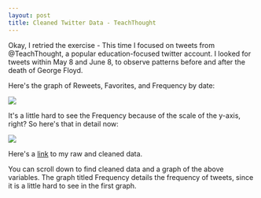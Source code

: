 ```yaml
---
layout: post
title: Cleaned Twitter Data - TeachThought
---
```


Okay, I retried the exercise - This time I focused on tweets from @TeachThought, a popular education-focused twitter account. I looked for tweets within May 8 and June 8, to observe patterns before and after the death of George Floyd.

Here's the graph of Reweets, Favorites, and Frequency by date:

![](https://github.com/SamBoiser/samboiser.github.io/blob/master/images/C7E89BDC-7794-4599-BC69-B4F3242D718E_4_5005_c.jpeg)

It's a little hard to see the Frequency because of the scale of the y-axis, right? So here's that in detail now:

![](https://github.com/SamBoiser/samboiser.github.io/blob/master/images/65E78F7B-402B-40BA-BDEB-48B51B126A5F_4_5005_c.jpeg)

Here's a [link]() to my raw and cleaned data.

You can scroll down to find cleaned data and a graph of the above variables. The graph titled Frequency details the frequency of tweets, since it is a little hard to see in the first graph.
